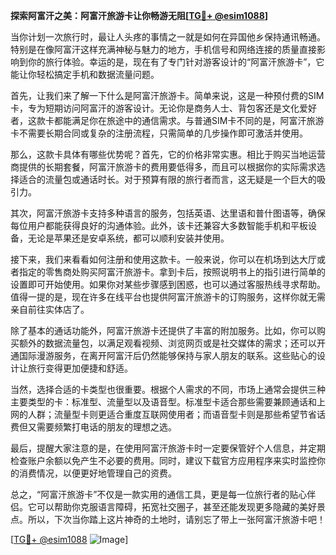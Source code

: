 **探索阿富汗之美：阿富汗旅游卡让你畅游无阻[[TG💪+ @esim1088](https://t.me/s/esim1088)]**

当你计划一次旅行时，最让人头疼的事情之一就是如何在异国他乡保持通讯畅通。特别是在像阿富汗这样充满神秘与魅力的地方，手机信号和网络连接的质量直接影响到你的旅行体验。幸运的是，现在有了专门针对游客设计的“阿富汗旅游卡”，它能让你轻松搞定手机和数据流量问题。

首先，让我们来了解一下什么是阿富汗旅游卡。简单来说，这是一种预付费的SIM卡，专为短期访问阿富汗的游客设计。无论你是商务人士、背包客还是文化爱好者，这款卡都能满足你在旅途中的通信需求。与普通SIM卡不同的是，阿富汗旅游卡不需要长期合同或复杂的注册流程，只需简单的几步操作即可激活并使用。

那么，这款卡具体有哪些优势呢？首先，它的价格非常实惠。相比于购买当地运营商提供的长期套餐，阿富汗旅游卡的费用要低得多，而且可以根据你的实际需求选择适合的流量包或通话时长。对于预算有限的旅行者而言，这无疑是一个巨大的吸引力。

其次，阿富汗旅游卡支持多种语言的服务，包括英语、达里语和普什图语等，确保每位用户都能获得良好的沟通体验。此外，该卡还兼容大多数智能手机和平板设备，无论是苹果还是安卓系统，都可以顺利安装并使用。

接下来，我们来看看如何注册和使用这款卡。一般来说，你可以在机场到达大厅或者指定的零售商处购买阿富汗旅游卡。拿到卡后，按照说明书上的指引进行简单的设置即可开始使用。如果你对某些步骤感到困惑，也可以通过客服热线寻求帮助。值得一提的是，现在许多在线平台也提供阿富汗旅游卡的订购服务，这样你就无需亲自前往实体店了。

除了基本的通话功能外，阿富汗旅游卡还提供了丰富的附加服务。比如，你可以购买额外的数据流量包，以满足观看视频、浏览网页或是社交媒体的需求；还可以开通国际漫游服务，在离开阿富汗后仍然能够保持与家人朋友的联系。这些贴心的设计让旅行变得更加便捷和舒适。

当然，选择合适的卡类型也很重要。根据个人需求的不同，市场上通常会提供三种主要类型的卡：标准型、流量型以及语音型。标准型卡适合那些需要兼顾通话和上网的人群；流量型卡则更适合重度互联网使用者；而语音型卡则是那些希望节省话费但又需要频繁打电话的朋友的理想之选。

最后，提醒大家注意的是，在使用阿富汗旅游卡时一定要保管好个人信息，并定期检查账户余额以免产生不必要的费用。同时，建议下载官方应用程序来实时监控你的消费情况，以便更好地管理自己的资费。

总之，“阿富汗旅游卡”不仅是一款实用的通信工具，更是每一位旅行者的贴心伴侣。它可以帮助你克服语言障碍，拓宽社交圈子，甚至还能发现更多隐藏的美好景点。所以，下次当你踏上这片神奇的土地时，请别忘了带上一张阿富汗旅游卡吧！

[[TG💪+ @esim1088](https://t.me/s/esim1088) ![Image](https://i.postimg.cc/4NQfJmqS/Snipaste-2025-05-13-00-14-12.png)]